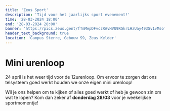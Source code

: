 ```yaml
---
title: 'Zeus Sport'
description: 'Tijd voor het jaarlijks sport evenement!'
time: '28-03-2024 18:00'
end: '28-03-2024 20:00'
banner: 'https://pics.zeus.gent/fTmMepDFvczRAvHVU9RGkrLHzUay493Sv1vMsoTe.jpg'
header_text_background: true
location: 'Campus Sterre, Gebouw S9, Zeus Kelder' 
---
```


# Mini urenloop

24 april is het weer tijd voor de 12urenloop.
Om ervoor te zorgen dat ons telsysteem goed werkt houden we onze eigen mini urenloop!

Wil je ons helpen om te kijken of alles goed werkt of heb je gewoon zin om wat te lopen?
Kom dan zeker af **donderdag 28/03** voor je weekelijkse sportmomentje!

